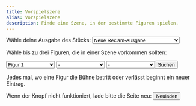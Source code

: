 ```yaml
---
title: Vorspielszene
alias: Vorspielszene
description: Finde eine Szene, in der bestimmte Figuren spielen.
---
```

Wähle deine Ausgabe des Stücks: <select name="book-selector" class="custom-select" id="book-select">
    <option value=0>Neue Reclam-Ausgabe</option>
    <option value=1>Alte Reclam-Ausgabe</option>
    <option value=2>Deutsch-Englisch Reclam-Ausgabe</option>
</select>

Wähle bis zu drei Figuren, die in einer Szene vorkommen sollten:

<select name="Figur 1" class="custom-select" id="char-select-1">
    <option disabled selected value=0>Figur 1</option>
    <option value=2>1. Gerichtsdiener</option>
    <option value=3>2. Gerichtsdiener</option>
    <option value=4>Antonio</option>
    <option value=5>Bedienter</option>
    <option value=6>Curio</option>
    <option value=7>Fabio</option>
    <option value=8>Junker Christoph</option>
    <option value=9>Junker Tobias</option>
    <option value=10>Malvolio</option>
    <option value=11>Maria</option>
    <option value=12>Narr</option>
    <option value=13>Olivia</option>
    <option value=14>Orsino</option>
    <option value=15>Priester</option>
    <option value=16>Schiffshauptmann</option>
    <option value=17>Sebastian</option>
    <option value=18>Valentin</option>
    <option value=19>Viola</option>
</select>

<select name="Figur 2" class="custom-select" id="char-select-2">
    <option selected value=0>-</option>
    <option value=2>1. Gerichtsdiener</option>
    <option value=3>2. Gerichtsdiener</option>
    <option value=4>Antonio</option>
    <option value=5>Bedienter</option>
    <option value=6>Curio</option>
    <option value=7>Fabio</option>
    <option value=8>Junker Christoph</option>
    <option value=9>Junker Tobias</option>
    <option value=10>Malvolio</option>
    <option value=11>Maria</option>
    <option value=12>Narr</option>
    <option value=13>Olivia</option>
    <option value=14>Orsino</option>
    <option value=15>Priester</option>
    <option value=16>Schiffshauptmann</option>
    <option value=17>Sebastian</option>
    <option value=18>Valentin</option>
    <option value=19>Viola</option>
</select>

<select name="Figur 3" class="custom-select" id="char-select-3">
    <option selected value=0>-</option>
    <option value=2>1. Gerichtsdiener</option>
    <option value=3>2. Gerichtsdiener</option>
    <option value=4>Antonio</option>
    <option value=5>Bedienter</option>
    <option value=6>Curio</option>
    <option value=7>Fabio</option>
    <option value=8>Junker Christoph</option>
    <option value=9>Junker Tobias</option>
    <option value=10>Malvolio</option>
    <option value=11>Maria</option>
    <option value=12>Narr</option>
    <option value=13>Olivia</option>
    <option value=14>Orsino</option>
    <option value=15>Priester</option>
    <option value=16>Schiffshauptmann</option>
    <option value=17>Sebastian</option>
    <option value=18>Valentin</option>
    <option value=19>Viola</option>
</select><button type="submit" class="custom-button" id="character-search-button" onclick="buttonPressedCallback();">Suchen</button>

Jedes mal, wo eine Figur die Bühne betritt oder verlässt beginnt ein neuer Eintrag.

<div class="scrollable-element-list hidden" id="character-search-results"></div>

<p id="reload-warning">
Wenn der Knopf nicht funktioniert, lade bitte die Seite neu: <button class="custom-button" onClick="window.location.href=window.location.href">Neuladen</button>
</p>